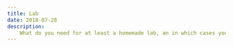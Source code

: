```yaml
---
title: Lab
date: 2018-07-28
description:
    What do you need for at least a homemade lab, an in which cases you need one
---
```


